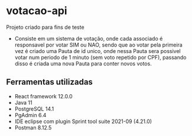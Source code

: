 # votacao-api
 
Projeto criado para fins de teste 

 - Consiste em um sistema de votação, onde cada associado é responsavel por votar SIM ou NAO, sendo que ao votar pela primeira vez é criado uma Pauta de id unico, onde nessa Pauta sera possivel votar num periodo de 1 minuto (sem voto repetido por CPF), passando disso é criada uma nova Pauta para conter novos votos.
 
## Ferramentas utilizadas
 
 
* React framework 12.0.0
* Java 11
* PostgreSQL 14.1
* PgAdmin 6.4
* IDE eclipse com plugin Sprint tool suite 2021-09 (4.21.0)
* Postman 8.12.5

 